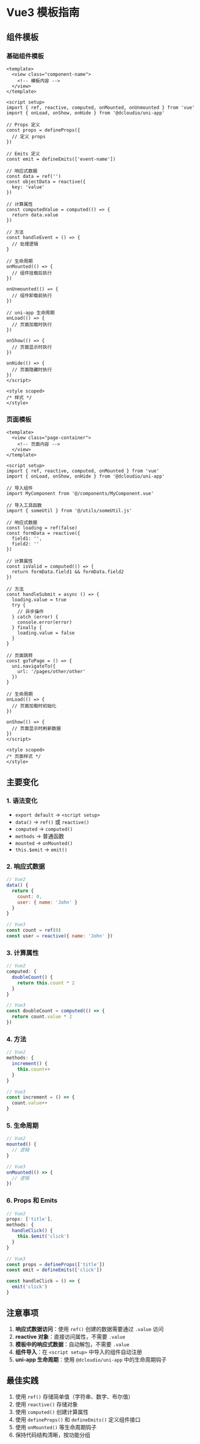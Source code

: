 # Vue3 模板指南

## 组件模板

### 基础组件模板
```vue
<template>
  <view class="component-name">
    <!-- 模板内容 -->
  </view>
</template>

<script setup>
import { ref, reactive, computed, onMounted, onUnmounted } from 'vue'
import { onLoad, onShow, onHide } from '@dcloudio/uni-app'

// Props 定义
const props = defineProps({
  // 定义 props
})

// Emits 定义
const emit = defineEmits(['event-name'])

// 响应式数据
const data = ref('')
const objectData = reactive({
  key: 'value'
})

// 计算属性
const computedValue = computed(() => {
  return data.value
})

// 方法
const handleEvent = () => {
  // 处理逻辑
}

// 生命周期
onMounted(() => {
  // 组件挂载后执行
})

onUnmounted(() => {
  // 组件卸载前执行
})

// uni-app 生命周期
onLoad(() => {
  // 页面加载时执行
})

onShow(() => {
  // 页面显示时执行
})

onHide(() => {
  // 页面隐藏时执行
})
</script>

<style scoped>
/* 样式 */
</style>
```

### 页面模板
```vue
<template>
  <view class="page-container">
    <!-- 页面内容 -->
  </view>
</template>

<script setup>
import { ref, reactive, computed, onMounted } from 'vue'
import { onLoad, onShow, onHide } from '@dcloudio/uni-app'

// 导入组件
import MyComponent from '@/components/MyComponent.vue'

// 导入工具函数
import { someUtil } from '@/utils/someUtil.js'

// 响应式数据
const loading = ref(false)
const formData = reactive({
  field1: '',
  field2: ''
})

// 计算属性
const isValid = computed(() => {
  return formData.field1 && formData.field2
})

// 方法
const handleSubmit = async () => {
  loading.value = true
  try {
    // 异步操作
  } catch (error) {
    console.error(error)
  } finally {
    loading.value = false
  }
}

// 页面跳转
const goToPage = () => {
  uni.navigateTo({
    url: '/pages/other/other'
  })
}

// 生命周期
onLoad(() => {
  // 页面加载时初始化
})

onShow(() => {
  // 页面显示时刷新数据
})
</script>

<style scoped>
/* 页面样式 */
</style>
```

## 主要变化

### 1. 语法变化
- `export default` → `<script setup>`
- `data()` → `ref()` 或 `reactive()`
- `computed` → `computed()`
- `methods` → 普通函数
- `mounted` → `onMounted()`
- `this.$emit` → `emit()`

### 2. 响应式数据
```javascript
// Vue2
data() {
  return {
    count: 0,
    user: { name: 'John' }
  }
}

// Vue3
const count = ref(0)
const user = reactive({ name: 'John' })
```

### 3. 计算属性
```javascript
// Vue2
computed: {
  doubleCount() {
    return this.count * 2
  }
}

// Vue3
const doubleCount = computed(() => {
  return count.value * 2
})
```

### 4. 方法
```javascript
// Vue2
methods: {
  increment() {
    this.count++
  }
}

// Vue3
const increment = () => {
  count.value++
}
```

### 5. 生命周期
```javascript
// Vue2
mounted() {
  // 逻辑
}

// Vue3
onMounted(() => {
  // 逻辑
})
```

### 6. Props 和 Emits
```javascript
// Vue2
props: ['title'],
methods: {
  handleClick() {
    this.$emit('click')
  }
}

// Vue3
const props = defineProps(['title'])
const emit = defineEmits(['click'])

const handleClick = () => {
  emit('click')
}
```

## 注意事项

1. **响应式数据访问**：使用 `ref()` 创建的数据需要通过 `.value` 访问
2. **reactive 对象**：直接访问属性，不需要 `.value`
3. **模板中的响应式数据**：自动解包，不需要 `.value`
4. **组件导入**：在 `<script setup>` 中导入的组件自动注册
5. **uni-app 生命周期**：使用 `@dcloudio/uni-app` 中的生命周期钩子

## 最佳实践

1. 使用 `ref()` 存储简单值（字符串、数字、布尔值）
2. 使用 `reactive()` 存储对象
3. 使用 `computed()` 创建计算属性
4. 使用 `defineProps()` 和 `defineEmits()` 定义组件接口
5. 使用 `onMounted()` 等生命周期钩子
6. 保持代码结构清晰，按功能分组 